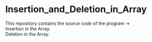 # Insertion_and_Deletion_in_Array
This repository contains the source code of the program ->
<br>
Insertion in the Array.
<br>
Deletion in the Array.
